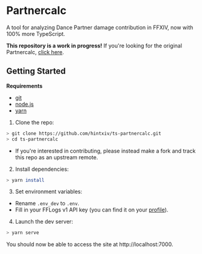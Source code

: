 # Partnercalc

 A tool for analyzing Dance Partner damage contribution in FFXIV, now with 100% more TypeScript.

**This repository is a work in progress!** If you're looking for the original Partnercalc, [click here](https://partnercalc.herokuapp.com/).

## Getting Started

**Requirements**

* [git](https://git-scm.com/)
* [node.js](https://nodejs.org/en/)
* [yarn](https://yarnpkg.com/)

1. Clone the repo:

```bash
> git clone https://github.com/hintxiv/ts-partnercalc.git
> cd ts-partnercalc
```

* If you're interested in contributing, please instead make a fork and track this repo as an upstream remote.

2. Install dependencies:

```bash
> yarn install
```

3. Set environment variables:

* Rename `.env_dev` to `.env`.
* Fill in your FFLogs v1 API key (you can find it on your [profile](https://www.fflogs.com/profile)).

4. Launch the dev server:

```bash
> yarn serve
```

You should now be able to access the site at http://localhost:7000.
